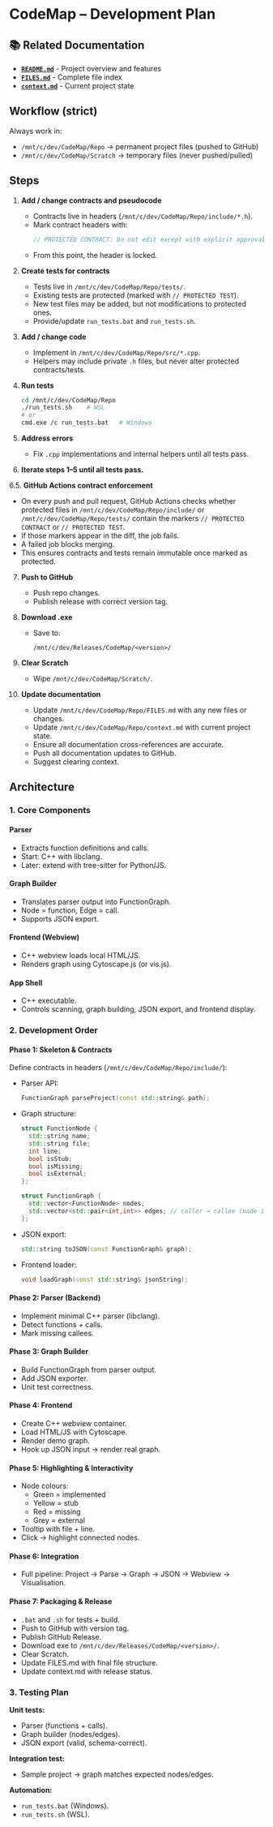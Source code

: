 # CodeMap – Development Plan

## 📚 Related Documentation

- **[`README.md`](/mnt/c/dev/CodeMap/Repo/README.md)** - Project overview and features
- **[`FILES.md`](/mnt/c/dev/CodeMap/Repo/FILES.md)** - Complete file index
- **[`context.md`](/mnt/c/dev/CodeMap/Repo/context.md)** - Current project state

## Workflow (strict)

Always work in:
- `/mnt/c/dev/CodeMap/Repo` → permanent project files (pushed to GitHub)
- `/mnt/c/dev/CodeMap/Scratch` → temporary files (never pushed/pulled)

## Steps

1. **Add / change contracts and pseudocode**
   - Contracts live in headers (`/mnt/c/dev/CodeMap/Repo/include/*.h`).
   - Mark contract headers with:
     ```cpp
     // PROTECTED CONTRACT: Do not edit except with explicit approval
     ```
   - From this point, the header is locked.

2. **Create tests for contracts**
   - Tests live in `/mnt/c/dev/CodeMap/Repo/tests/`.
   - Existing tests are protected (marked with `// PROTECTED TEST`).
   - New test files may be added, but not modifications to protected ones.
   - Provide/update `run_tests.bat` and `run_tests.sh`.

3. **Add / change code**
   - Implement in `/mnt/c/dev/CodeMap/Repo/src/*.cpp`.
   - Helpers may include private `.h` files, but never alter protected contracts/tests.

4. **Run tests**
   ```bash
   cd /mnt/c/dev/CodeMap/Repo
   ./run_tests.sh    # WSL  
   # or
   cmd.exe /c run_tests.bat   # Windows
   ```

5. **Address errors**
   - Fix `.cpp` implementations and internal helpers until all tests pass.

6. **Iterate steps 1–5 until all tests pass.**

6.5. **GitHub Actions contract enforcement**
   - On every push and pull request, GitHub Actions checks whether protected files in `/mnt/c/dev/CodeMap/Repo/include/` or `/mnt/c/dev/CodeMap/Repo/tests/` contain the markers `// PROTECTED CONTRACT` or `// PROTECTED TEST`.
   - If those markers appear in the diff, the job fails.
   - A failed job blocks merging.
   - This ensures contracts and tests remain immutable once marked as protected.

7. **Push to GitHub**
   - Push repo changes.
   - Publish release with correct version tag.

8. **Download .exe**
   - Save to:
     ```
     /mnt/c/dev/Releases/CodeMap/<version>/
     ```

9. **Clear Scratch**
   - Wipe `/mnt/c/dev/CodeMap/Scratch/`.

10. **Update documentation**
    - Update `/mnt/c/dev/CodeMap/Repo/FILES.md` with any new files or changes.
    - Update `/mnt/c/dev/CodeMap/Repo/context.md` with current project state.
    - Ensure all documentation cross-references are accurate.
    - Push all documentation updates to GitHub.
    - Suggest clearing context.

## Architecture

### 1. Core Components

#### Parser
- Extracts function definitions and calls.
- Start: C++ with libclang.
- Later: extend with tree-sitter for Python/JS.

#### Graph Builder
- Translates parser output into FunctionGraph.
- Node = function, Edge = call.
- Supports JSON export.

#### Frontend (Webview)
- C++ webview loads local HTML/JS.
- Renders graph using Cytoscape.js (or vis.js).

#### App Shell
- C++ executable.
- Controls scanning, graph building, JSON export, and frontend display.

### 2. Development Order

#### Phase 1: Skeleton & Contracts
Define contracts in headers (`/mnt/c/dev/CodeMap/Repo/include/`):
- Parser API:
  ```cpp
  FunctionGraph parseProject(const std::string& path);
  ```
- Graph structure:
  ```cpp
  struct FunctionNode {
    std::string name;
    std::string file;
    int line;
    bool isStub;
    bool isMissing;
    bool isExternal;
  };
  
  struct FunctionGraph {
    std::vector<FunctionNode> nodes;
    std::vector<std::pair<int,int>> edges; // caller → callee (node indices)
  };
  ```
- JSON export:
  ```cpp
  std::string toJSON(const FunctionGraph& graph);
  ```
- Frontend loader:
  ```cpp
  void loadGraph(const std::string& jsonString);
  ```

#### Phase 2: Parser (Backend)
- Implement minimal C++ parser (libclang).
- Detect functions + calls.
- Mark missing callees.

#### Phase 3: Graph Builder
- Build FunctionGraph from parser output.
- Add JSON exporter.
- Unit test correctness.

#### Phase 4: Frontend
- Create C++ webview container.
- Load HTML/JS with Cytoscape.
- Render demo graph.
- Hook up JSON input → render real graph.

#### Phase 5: Highlighting & Interactivity
- Node colours:
  - Green = implemented
  - Yellow = stub
  - Red = missing
  - Grey = external
- Tooltip with file + line.
- Click → highlight connected nodes.

#### Phase 6: Integration
- Full pipeline:
  Project → Parse → Graph → JSON → Webview → Visualisation.

#### Phase 7: Packaging & Release
- `.bat` and `.sh` for tests + build.
- Push to GitHub with version tag.
- Publish GitHub Release.
- Download exe to `/mnt/c/dev/Releases/CodeMap/<version>/`.
- Clear Scratch.
- Update FILES.md with final file structure.
- Update context.md with release status.

### 3. Testing Plan

**Unit tests:**
- Parser (functions + calls).
- Graph builder (nodes/edges).
- JSON export (valid, schema-correct).

**Integration test:**
- Sample project → graph matches expected nodes/edges.

**Automation:**
- `run_tests.bat` (Windows).
- `run_tests.sh` (WSL).